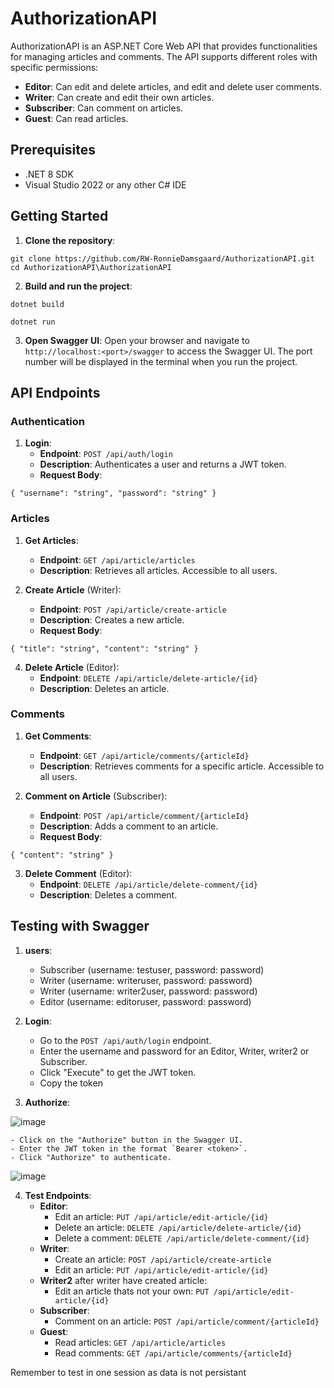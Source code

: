 # AuthorizationAPI

AuthorizationAPI is an ASP.NET Core Web API that provides functionalities for managing articles and comments. The API supports different roles with specific permissions:
- **Editor**: Can edit and delete articles, and edit and delete user comments.
- **Writer**: Can create and edit their own articles.
- **Subscriber**: Can comment on articles.
- **Guest**: Can read articles.

## Prerequisites

- .NET 8 SDK
- Visual Studio 2022 or any other C# IDE

## Getting Started

1. **Clone the repository**:

`git clone https://github.com/RW-RonnieDamsgaard/AuthorizationAPI.git`
`cd AuthorizationAPI\AuthorizationAPI`

2. **Build and run the project**:

`dotnet build`

`dotnet run`


3. **Open Swagger UI**:
    Open your browser and navigate to `http://localhost:<port>/swagger` to access the Swagger UI. The port number will be displayed in the terminal when you run the project.

## API Endpoints

### Authentication

1. **Login**:
    - **Endpoint**: `POST /api/auth/login`
    - **Description**: Authenticates a user and returns a JWT token.
    - **Request Body**:

`
{
    "username": "string",
    "password": "string"
}
`


### Articles

1. **Get Articles**:
    - **Endpoint**: `GET /api/article/articles`
    - **Description**: Retrieves all articles. Accessible to all users.

2. **Create Article** (Writer):
    - **Endpoint**: `POST /api/article/create-article`
    - **Description**: Creates a new article.
    - **Request Body**:

`
{
    "title": "string",
    "content": "string"
}
`

4. **Delete Article** (Editor):
    - **Endpoint**: `DELETE /api/article/delete-article/{id}`
    - **Description**: Deletes an article.

### Comments

1. **Get Comments**:
    - **Endpoint**: `GET /api/article/comments/{articleId}`
    - **Description**: Retrieves comments for a specific article. Accessible to all users.

2. **Comment on Article** (Subscriber):
    - **Endpoint**: `POST /api/article/comment/{articleId}`
    - **Description**: Adds a comment to an article.
    - **Request Body**:

`
{
    "content": "string"
}
`

3. **Delete Comment** (Editor):
    - **Endpoint**: `DELETE /api/article/delete-comment/{id}`
    - **Description**: Deletes a comment.

## Testing with Swagger

1. **users**:
    - Subscriber (username: testuser, password: password)
    - Writer (username: writeruser, password: password)
    - Writer (username: writer2user, password: password)
    - Editor (username: editoruser, password: password)

2. **Login**:
    - Go to the `POST /api/auth/login` endpoint.
    - Enter the username and password for an Editor, Writer, writer2 or Subscriber.
    - Click "Execute" to get the JWT token.
    - Copy the token

3. **Authorize**:

![image](https://github.com/user-attachments/assets/3864f3ef-9741-427a-ac6b-e9585f786358)

    - Click on the "Authorize" button in the Swagger UI.
    - Enter the JWT token in the format `Bearer <token>`.
    - Click "Authorize" to authenticate.
      
![image](https://github.com/user-attachments/assets/c6cc86d7-aa90-400d-990c-566ca901e12e)

4. **Test Endpoints**:
    - **Editor**:
        - Edit an article: `PUT /api/article/edit-article/{id}`
        - Delete an article: `DELETE /api/article/delete-article/{id}`
        - Delete a comment: `DELETE /api/article/delete-comment/{id}`
    - **Writer**:
        - Create an article: `POST /api/article/create-article`
        - Edit an article: `PUT /api/article/edit-article/{id}`
    - **Writer2** after writer have created article:
        - Edit an article thats not your own: `PUT /api/article/edit-article/{id}`
    - **Subscriber**:
        - Comment on an article: `POST /api/article/comment/{articleId}`
    - **Guest**:
        - Read articles: `GET /api/article/articles`
        - Read comments: `GET /api/article/comments/{articleId}`

Remember to test in one session as data is not persistant

    
